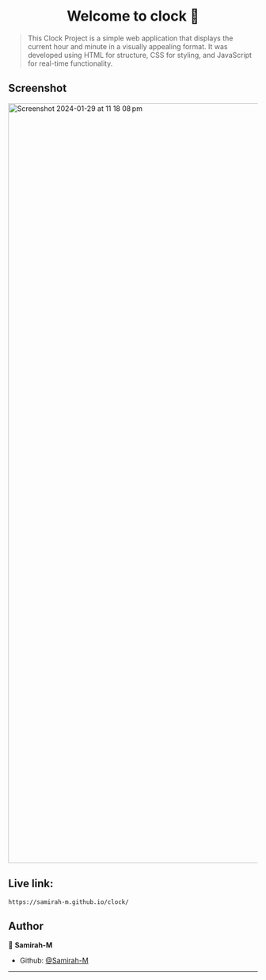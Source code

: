<h1 align="center">Welcome to clock 👋</h1>

> This Clock Project is a simple web application that displays the current hour and minute in a visually appealing format. It was developed using HTML for structure, CSS for styling, and JavaScript for real-time functionality.

## Screenshot

<img width="1533" alt="Screenshot 2024-01-29 at 11 18 08 pm" src="https://github.com/Samirah-M/clock/assets/143946932/2885cfbc-da2d-43fa-b48c-ff426cab09ed">

## Live link:
```
https://samirah-m.github.io/clock/ 
```

## Author

👤 **Samirah-M**

* Github: [@Samirah-M](https://github.com/Samirah-M)

***
